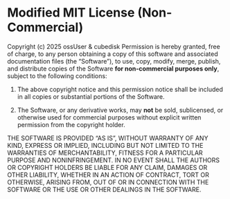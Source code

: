 # Modified MIT License (Non-Commercial)

Copyright (c) 2025 ossUser & cubedisk
Permission is hereby granted, free of charge, to any person obtaining a copy
of this software and associated documentation files (the “Software”), to use,
copy, modify, merge, publish, and distribute copies of the Software **for
non-commercial purposes only**, subject to the following conditions:

1. The above copyright notice and this permission notice shall be included in all
   copies or substantial portions of the Software.

2. The Software, or any derivative works, may **not** be sold, sublicensed,
   or otherwise used for commercial purposes without explicit written permission
   from the copyright holder.

THE SOFTWARE IS PROVIDED “AS IS”, WITHOUT WARRANTY OF ANY KIND, EXPRESS OR
IMPLIED, INCLUDING BUT NOT LIMITED TO THE WARRANTIES OF MERCHANTABILITY,
FITNESS FOR A PARTICULAR PURPOSE AND NONINFRINGEMENT. IN NO EVENT SHALL THE
AUTHORS OR COPYRIGHT HOLDERS BE LIABLE FOR ANY CLAIM, DAMAGES OR OTHER
LIABILITY, WHETHER IN AN ACTION OF CONTRACT, TORT OR OTHERWISE, ARISING FROM,
OUT OF OR IN CONNECTION WITH THE SOFTWARE OR THE USE OR OTHER DEALINGS IN THE
SOFTWARE.

